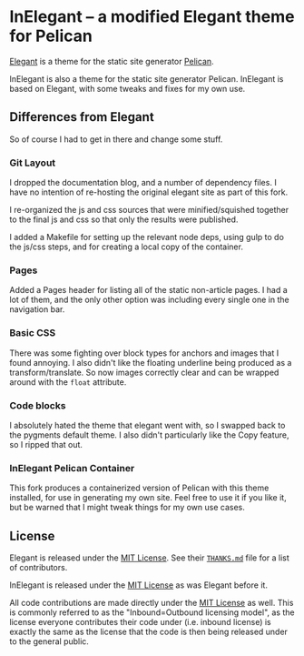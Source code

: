 # InElegant – a modified Elegant theme for Pelican

[Elegant] is a theme for the static site generator [Pelican].

InElegant is also a theme for the static site generator Pelican.
InElegant is based on Elegant, with some tweaks and fixes for my own
use.


## Differences from Elegant

So of course I had to get in there and change some stuff.


### Git Layout
I dropped the documentation blog, and a number of dependency files. I
have no intention of re-hosting the original elegant site as part of
this fork.

I re-organized the js and css sources that were minified/squished
together to the final js and css so that only the results were
published.

I added a Makefile for setting up the relevant node deps, using gulp
to do the js/css steps, and for creating a local copy of the
container.


### Pages
Added a Pages header for listing all of the static non-article
pages. I had a lot of them, and the only other option was including
every single one in the navigation bar.


### Basic CSS
There was some fighting over block types for anchors and images that I
found annoying. I also didn't like the floating underline being
produced as a transform/translate. So now images correctly clear and
can be wrapped around with the `float` attribute.


### Code blocks
I absolutely hated the theme that elegant went with, so I swapped back
to the pygments default theme. I also didn't particularly like the
Copy feature, so I ripped that out.


### InElegant Pelican Container

This fork produces a containerized version of Pelican with this
theme installed, for use in generating my own site. Feel free to use
it if you like it, but be warned that I might tweak things for my own
use cases.


## License

Elegant is released under the [MIT License]. See their
[`THANKS.md`][thanks] file for a list of contributors.

InElegant is released under the [MIT License] as was Elegant before it.

All code contributions are made directly under the [MIT License] as
well. This is commonly referred to as the "Inbound=Outbound licensing
model", as the license everyone contributes their code under
(i.e. inbound license) is exactly the same as the license that the
code is then being released under to the general public.

[thanks]: https://github.com/Pelican-Elegant/elegant/blob/master/THANKS.md
[elegant]: https://github.com/Pelican-Elegant/elegant
[pelican]: https://getpelican.com/
[mit license]: https://spdx.org/licenses/MIT.html
